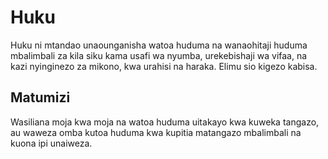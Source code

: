 # Huku

Huku ni mtandao unaounganisha watoa huduma na wanaohitaji huduma mbalimbali za kila siku kama usafi wa nyumba, urekebishaji wa vifaa, na kazi nyinginezo za mikono, kwa urahisi na haraka. Elimu sio kigezo kabisa.

## Matumizi
Wasiliana moja kwa moja na watoa huduma uitakayo kwa kuweka tangazo, au waweza omba kutoa huduma kwa kupitia matangazo mbalimbali na kuona ipi unaiweza.

